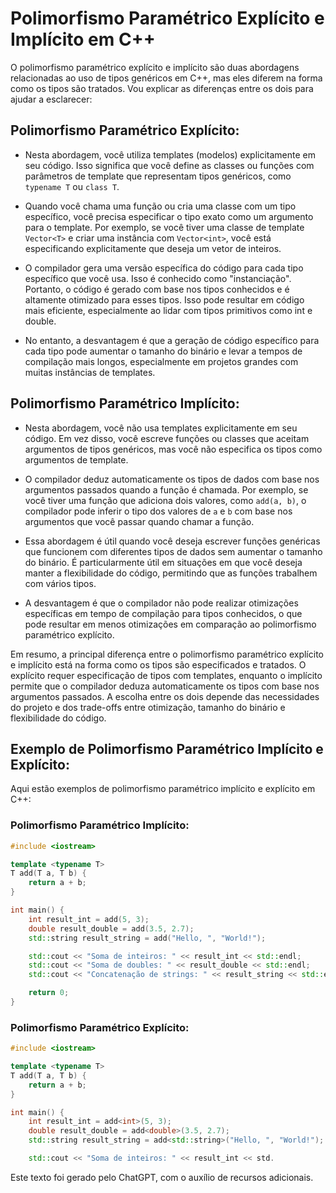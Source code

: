 # Polimorfismo Paramétrico Explícito e Implícito em C++

O polimorfismo paramétrico explícito e implícito são duas abordagens relacionadas ao uso de tipos genéricos em C++, mas eles diferem na forma como os tipos são tratados. Vou explicar as diferenças entre os dois para ajudar a esclarecer:

## Polimorfismo Paramétrico Explícito:

- Nesta abordagem, você utiliza templates (modelos) explicitamente em seu código. Isso significa que você define as classes ou funções com parâmetros de template que representam tipos genéricos, como `typename T` ou `class T`.

- Quando você chama uma função ou cria uma classe com um tipo específico, você precisa especificar o tipo exato como um argumento para o template. Por exemplo, se você tiver uma classe de template `Vector<T>` e criar uma instância com `Vector<int>`, você está especificando explicitamente que deseja um vetor de inteiros.

- O compilador gera uma versão específica do código para cada tipo específico que você usa. Isso é conhecido como "instanciação". Portanto, o código é gerado com base nos tipos conhecidos e é altamente otimizado para esses tipos. Isso pode resultar em código mais eficiente, especialmente ao lidar com tipos primitivos como int e double.

- No entanto, a desvantagem é que a geração de código específico para cada tipo pode aumentar o tamanho do binário e levar a tempos de compilação mais longos, especialmente em projetos grandes com muitas instâncias de templates.

## Polimorfismo Paramétrico Implícito:

- Nesta abordagem, você não usa templates explicitamente em seu código. Em vez disso, você escreve funções ou classes que aceitam argumentos de tipos genéricos, mas você não especifica os tipos como argumentos de template.

- O compilador deduz automaticamente os tipos de dados com base nos argumentos passados quando a função é chamada. Por exemplo, se você tiver uma função que adiciona dois valores, como `add(a, b)`, o compilador pode inferir o tipo dos valores de `a` e `b` com base nos argumentos que você passar quando chamar a função.

- Essa abordagem é útil quando você deseja escrever funções genéricas que funcionem com diferentes tipos de dados sem aumentar o tamanho do binário. É particularmente útil em situações em que você deseja manter a flexibilidade do código, permitindo que as funções trabalhem com vários tipos.

- A desvantagem é que o compilador não pode realizar otimizações específicas em tempo de compilação para tipos conhecidos, o que pode resultar em menos otimizações em comparação ao polimorfismo paramétrico explícito.

Em resumo, a principal diferença entre o polimorfismo paramétrico explícito e implícito está na forma como os tipos são especificados e tratados. O explícito requer especificação de tipos com templates, enquanto o implícito permite que o compilador deduza automaticamente os tipos com base nos argumentos passados. A escolha entre os dois depende das necessidades do projeto e dos trade-offs entre otimização, tamanho do binário e flexibilidade do código.

## Exemplo de Polimorfismo Paramétrico Implícito e Explícito:

Aqui estão exemplos de polimorfismo paramétrico implícito e explícito em C++:

### Polimorfismo Paramétrico Implícito:

```cpp
#include <iostream>

template <typename T>
T add(T a, T b) {
    return a + b;
}

int main() {
    int result_int = add(5, 3);
    double result_double = add(3.5, 2.7);
    std::string result_string = add("Hello, ", "World!");

    std::cout << "Soma de inteiros: " << result_int << std::endl;
    std::cout << "Soma de doubles: " << result_double << std::endl;
    std::cout << "Concatenação de strings: " << result_string << std::endl;

    return 0;
}
```

### Polimorfismo Paramétrico Explícito:
```cpp
#include <iostream>

template <typename T>
T add(T a, T b) {
    return a + b;
}

int main() {
    int result_int = add<int>(5, 3);
    double result_double = add<double>(3.5, 2.7);
    std::string result_string = add<std::string>("Hello, ", "World!");

    std::cout << "Soma de inteiros: " << result_int << std.
```
Este texto foi gerado pelo ChatGPT, com o auxílio de recursos adicionais.
